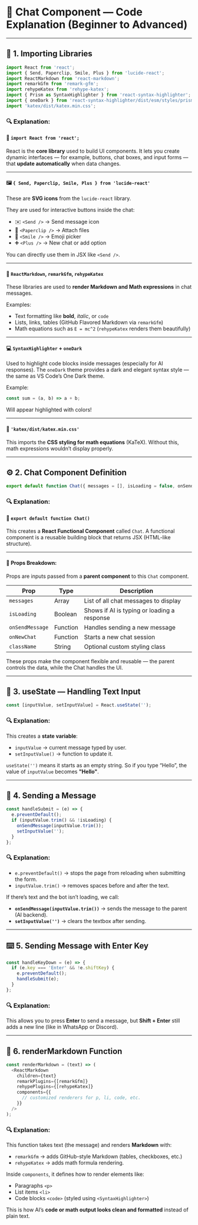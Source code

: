 # 💬 Chat Component — Code Explanation (Beginner to Advanced)

---

## 📘 1. Importing Libraries

```js
import React from 'react';
import { Send, Paperclip, Smile, Plus } from 'lucide-react';
import ReactMarkdown from 'react-markdown';
import remarkGfm from 'remark-gfm';
import rehypeKatex from 'rehype-katex';
import { Prism as SyntaxHighlighter } from 'react-syntax-highlighter';
import { oneDark } from 'react-syntax-highlighter/dist/esm/styles/prism';
import 'katex/dist/katex.min.css';
```

### 🔍 Explanation:

#### 🧩 `import React from 'react';`

React is the **core library** used to build UI components.
It lets you create dynamic interfaces — for example, buttons, chat boxes, and input forms — that **update automatically** when data changes.

---

#### 🖼️ `{ Send, Paperclip, Smile, Plus } from 'lucide-react'`

These are **SVG icons** from the `lucide-react` library.

They are used for interactive buttons inside the chat:

* ✉️ `<Send />` → Send message icon
* 📎 `<Paperclip />` → Attach files
* 🙂 `<Smile />` → Emoji picker
* ➕ `<Plus />` → New chat or add option

You can directly use them in JSX like `<Send />`.

---

#### 🧠 `ReactMarkdown`, `remarkGfm`, `rehypeKatex`

These libraries are used to **render Markdown and Math expressions** in chat messages.

Examples:

* Text formatting like **bold**, *italic*, or `code`
* Lists, links, tables (GitHub Flavored Markdown via `remarkGfm`)
* Math equations such as `E = mc^2` (`rehypeKatex` renders them beautifully)

---

#### 💻 `SyntaxHighlighter` + `oneDark`

Used to highlight code blocks inside messages (especially for AI responses).
The `oneDark` theme provides a dark and elegant syntax style — the same as VS Code’s One Dark theme.

Example:

```js
const sum = (a, b) => a + b;
```

Will appear highlighted with colors!

---

#### 🎨 `'katex/dist/katex.min.css'`

This imports the **CSS styling for math equations** (KaTeX).
Without this, math expressions wouldn’t display properly.

---

## ⚙️ 2. Chat Component Definition

```js
export default function Chat({ messages = [], isLoading = false, onSendMessage, onNewChat, className = '' }) {
```

### 🔍 Explanation:

#### 🧱 `export default function Chat()`

This creates a **React Functional Component** called `Chat`.
A functional component is a reusable building block that returns JSX (HTML-like structure).

---

#### 🧾 Props Breakdown:

Props are inputs passed from a **parent component** to this `Chat` component.

| Prop            | Type     | Description                                 |
| --------------- | -------- | ------------------------------------------- |
| `messages`      | Array    | List of all chat messages to display        |
| `isLoading`     | Boolean  | Shows if AI is typing or loading a response |
| `onSendMessage` | Function | Handles sending a new message               |
| `onNewChat`     | Function | Starts a new chat session                   |
| `className`     | String   | Optional custom styling class               |

These props make the component flexible and reusable — the parent controls the data, while the Chat handles the UI.

---

## 🧠 3. useState — Handling Text Input

```js
const [inputValue, setInputValue] = React.useState('');
```

### 🔍 Explanation:

This creates a **state variable**:

* `inputValue` → current message typed by user.
* `setInputValue()` → function to update it.

`useState('')` means it starts as an empty string.
So if you type “Hello”, the value of `inputValue` becomes **"Hello"**.

---

## 🚀 4. Sending a Message

```js
const handleSubmit = (e) => {
  e.preventDefault();
  if (inputValue.trim() && !isLoading) {
    onSendMessage(inputValue.trim());
    setInputValue('');
  }
};
```

### 🔍 Explanation:

* `e.preventDefault()` → stops the page from reloading when submitting the form.
* `inputValue.trim()` → removes spaces before and after the text.

If there’s text and the bot isn’t loading, we call:

* **`onSendMessage(inputValue.trim())`** → sends the message to the parent (AI backend).
* **`setInputValue('')`** → clears the textbox after sending.

---

## ⌨️ 5. Sending Message with Enter Key

```js
const handleKeyDown = (e) => {
  if (e.key === 'Enter' && !e.shiftKey) {
    e.preventDefault();
    handleSubmit(e);
  }
};
```

### 🔍 Explanation:

This allows you to press **Enter** to send a message,
but **Shift + Enter** still adds a new line (like in WhatsApp or Discord).

---

## 🧾 6. renderMarkdown Function

```js
const renderMarkdown = (text) => (
  <ReactMarkdown
    children={text}
    remarkPlugins={[remarkGfm]}
    rehypePlugins={[rehypeKatex]}
    components={{
      // customized renderers for p, li, code, etc.
    }}
  />
);
```

### 🔍 Explanation:

This function takes text (the message) and renders **Markdown** with:

* `remarkGfm` → adds GitHub-style Markdown (tables, checkboxes, etc.)
* `rehypeKatex` → adds math formula rendering.

Inside `components`, it defines how to render elements like:

* Paragraphs `<p>`
* List items `<li>`
* Code blocks `<code>` (styled using `<SyntaxHighlighter>`)

This is how AI’s **code or math output looks clean and formatted** instead of plain text.
